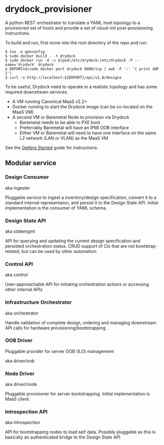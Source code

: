 # drydock_provisioner
A python REST orchestrator to translate a YAML host topology to a provisioned set of hosts and provide a set of cloud-init post-provisioning instructions.

To build and run, first move into the root directory of the repo and run:

    $ tox -e genconfig
    $ sudo docker build . -t drydock
    $ sudo docker run -d -v $(pwd)/etc/drydock:/etc/drydock -P --name='drydock' drydock
    $ DDPORT=$(sudo docker port drydock 8000/tcp | awk -F ':' '{ print $NF }')
    $ curl -v http://localhost:${DDPORT}/api/v1.0/designs

To be useful, Drydock need to operate in a realistic topology and has some required
downstream services.

* A VM running Canonical MaaS v2.2+
* Docker running to start the Drydock image (can be co-located on the MaaS VM)
* A second VM or Baremetal Node to provision via Drydock
    * Baremetal needs to be able to PXE boot
    * Preferrably Baremetal will have an IPMI OOB interface
    * Either VM or Baremetal will need to have one interface on the same L2 network (LAN or VLAN) as the MaaS VM

See the [Getting Started](docs/getting_started.rst) guide  for instructions.

## Modular service

### Design Consumer ###

aka ingester

Pluggable service to ingest a inventory/design specification, convert it to a standard
internal representaion, and persist it to the Design State API. Initial implementation
is the consumer of YAML schema.

### Design State API ###

aka statemgmt

API for querying and updating the current design specification and persisted orchestration status.
CRUD support of CIs that are not bootstrap-related, but can be used by other automation.

### Control API ###

aka control

User-approachable API for initiating orchestration actions or accessing other internal
APIs

### Infrastructure Orchestrator ###

aka orchestrator

Handle validation of complete design, ordering and managing downstream API calls for hardware
provisioning/bootstrapping

### OOB Driver ###

Pluggable provider for server OOB (ILO) management

aka driver/oob

### Node Driver ###

aka driver/node

Pluggable provisioner for server bootstrapping. Initial implementation is MaaS client.

### Introspection API ###

aka introspection

API for bootstrapping nodes to load self data. Possibly pluggable as this is basically an
authenticated bridge to the Design State API
